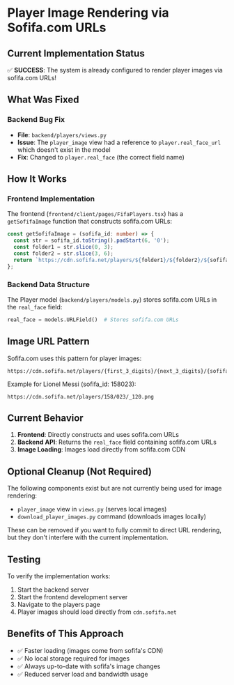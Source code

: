 # Player Image Rendering via Sofifa.com URLs

## Current Implementation Status

✅ **SUCCESS**: The system is already configured to render player images via sofifa.com URLs!

## What Was Fixed

### Backend Bug Fix
- **File**: `backend/players/views.py`
- **Issue**: The `player_image` view had a reference to `player.real_face_url` which doesn't exist in the model
- **Fix**: Changed to `player.real_face` (the correct field name)

## How It Works

### Frontend Implementation
The frontend (`frontend/client/pages/FifaPlayers.tsx`) has a `getSofifaImage` function that constructs sofifa.com URLs:

```typescript
const getSofifaImage = (sofifa_id: number) => {
  const str = sofifa_id.toString().padStart(6, '0');
  const folder1 = str.slice(0, 3);
  const folder2 = str.slice(3, 6);
  return `https://cdn.sofifa.net/players/${folder1}/${folder2}/${sofifa_id}_120.png`;
};
```

### Backend Data Structure
The Player model (`backend/players/models.py`) stores sofifa.com URLs in the `real_face` field:

```python
real_face = models.URLField()  # Stores sofifa.com URLs
```

## Image URL Pattern
Sofifa.com uses this pattern for player images:
```
https://cdn.sofifa.net/players/{first_3_digits}/{next_3_digits}/{sofifa_id}_120.png
```

Example for Lionel Messi (sofifa_id: 158023):
```
https://cdn.sofifa.net/players/158/023/_120.png
```

## Current Behavior

1. **Frontend**: Directly constructs and uses sofifa.com URLs
2. **Backend API**: Returns the `real_face` field containing sofifa.com URLs
3. **Image Loading**: Images load directly from sofifa.com CDN

## Optional Cleanup (Not Required)

The following components exist but are not currently being used for image rendering:
- `player_image` view in `views.py` (serves local images)
- `download_player_images.py` command (downloads images locally)

These can be removed if you want to fully commit to direct URL rendering, but they don't interfere with the current implementation.

## Testing

To verify the implementation works:
1. Start the backend server
2. Start the frontend development server
3. Navigate to the players page
4. Player images should load directly from `cdn.sofifa.net`

## Benefits of This Approach

- ✅ Faster loading (images come from sofifa's CDN)
- ✅ No local storage required for images
- ✅ Always up-to-date with sofifa's image changes
- ✅ Reduced server load and bandwidth usage
